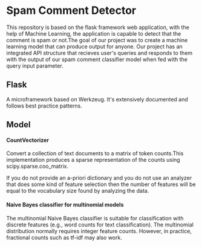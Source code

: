 # Spam Comment Detector

This repository is based on the flask framework web application, with the help of Machine Learning, the application is capable to detect that the comment is spam or not.The goal of our project was to create a machine learning model that can produce output for anyone. Our project has an integrated API structure that recieves user's queries and responds to them with the output of our spam comment classifier model when fed with the query input parameter.

## Flask

A microframework based on Werkzeug. It's extensively documented
and follows best practice patterns.

## Model

#### CountVectorizer

Convert a collection of text documents to a matrix of token counts.This implementation produces a sparse representation of the counts using
scipy.sparse.coo_matrix.

If you do not provide an a-priori dictionary and you do not use an analyzer
that does some kind of feature selection then the number of features will
be equal to the vocabulary size found by analyzing the data.

#### Naive Bayes classifier for multinomial models

The multinomial Naive Bayes classifier is suitable for classification with
discrete features (e.g., word counts for text classification). The
multinomial distribution normally requires integer feature counts. However,
in practice, fractional counts such as tf-idf may also work.



